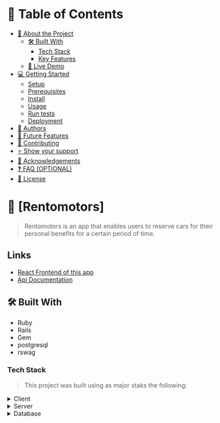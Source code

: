 # 📗 Table of Contents

- [📖 About the Project](#about-project)
  - [🛠 Built With](#built-with)
    - [Tech Stack](#tech-stack)
    - [Key Features](#key-features)
  - [🚀 Live Demo](#live-demo)
- [💻 Getting Started](#getting-started)
  - [Setup](#setup)
  - [Prerequisites](#prerequisites)
  - [Install](#install)
  - [Usage](#usage)
  - [Run tests](#run-tests)
  - [Deployment](#triangular_flag_on_post-deployment)
- [👥 Authors](#authors)
- [🔭 Future Features](#future-features)
- [🤝 Contributing](#contributing)
- [⭐️ Show your support](#support)
- [🙏 Acknowledgements](#acknowledgements)
- [❓ FAQ (OPTIONAL)](#faq)
- [📝 License](#license)

# 📖 [Rentomotors] <a name="Rentomotors"></a>

> Rentomotors is an app that enables users to reserve cars for their personal benefits for a certain period of time.

## Links

- [React Frontend of this app](https://github.com/ogiogiovictor/Final-Group-Capstone-Reservation-React)
- [Api Documentation](https://rento-api.onrender.com/api-docs/index.html)

## 🛠 Built With <a name="built-with"></a>

- Ruby
- Rails
- Gem
- postgresql
- rswag

### Tech Stack <a name="tech-stack"></a>

> This project was built using as major staks the following:

<details>
  <summary>Client</summary>
  <ul>
    <li><a href="https://reactjs.org/">React.js</a></li>
  </ul>
</details>

<details>
  <summary>Server</summary>
  <ul>
    <li><a href="https://expressjs.com/">Express.js</a></li>
  </ul>
</details>

<details>
  <summary>Database</summary>
  <ul>
    <li><a href="https://www.postgresql.org/">PostgreSQL</a></li>
  </ul>

### Key Features <a name="key-features"></a>

> A user can login into the app after being authorized.
> A user can see add and delete cars.
> A user can reserve on or many of the cars in the app.

- **[MVC]**

<p align="right">(<a href="#readme-top">back to top</a>)</p>

<!-- GETTING STARTED -->

## 💻 Getting Started <a name="getting-started"></a>


To get a local copy up and running, follow these steps.

### Prerequisites

In order to run this project you need:

Make sure you have installed locally:
Ruby 
Nodejs

<!--
Example command:

```sh
 gem install rails
```
 -->

### Setup

Clone this repository to your desired folder : git clone https://github.com/ogiogiovictor/Final-Group-Capstone-Reservation-Rails

Execute on console making sure you are in the correct directory:
```sh
bundle install
npm i
```

-create a file named application.yml under config folder and write the following Variables:
```sh
USER_NAME = “xxx” (xxx replace with your Postgres user name)
PASSWORD = “xxx” (xxx replace with your Postgres password)
```
-On console execute
```sh
rails db:create
rails db:migrate
rails db:seed
```

-Create Master key:
```sh
EDITOR="mate --wait" bin/rails credentials:edit
```
```sh
rails s
```

clone frontend app: git clone https://github.com/ogiogiovictor/Final-Group-Capstone-Reservation-React

Navigate to correct directory:

Add Dependencies
```sh
npm i
```

```sh
npm run dev
```
when asked for a new port for local host type "y"


## Testing
You may test by executing:

rspec ./spec/models

rspec ./spec/requests

rails rswag   


## API documentation

- [Api Documentation](https://rento-api.onrender.com/api-docs/index.html)

<p align="right">(<a href="#readme-top">back to top</a>)</p>

<!-- AUTHORS -->

## 👥 Authors <a name="authors"></a>

> Mention all of the collaborators of this project..

👤 **Ogiogio Victor**

- GitHub: [@githubhandle](https://github.com/ogiogiovictor)
- Twitter: [@twitterhandle](https://twitter.com/ogiogiovictor)
- LinkedIn: [LinkedIn](https://linkedin.com/in/ogiogiovictor)

👤 **Omachi John**

- GitHub: [@Mromaci](https://github.com/mromachi)
- Twitter: [@mr_omachi](https://twitter.com/mr_omachi)
- LinkedIn: [John Omachi](https://www.linkedin.com/in/johnomachi/)

👤 **Silva Fernando César da**

- GitHub: [@fernando-silvabr66](https://github.com/fernando-silvabr66)
- Twitter: [@fsilvabr1](https://twitter.com/fsilvabr1)
- LinkedIn: [https://linkedin.com/in/fernando-silvabr66](https://linkedin.com/in/fernando-silvabr66) 

<p align="right">(<a href="#readme-top">back to top</a>)</p>

<!-- FUTURE FEATURES -->

## 🔭 Future Features <a name="future-features"></a>

- **[Authentication]**
- **[CRUD]**

<p align="right">(<a href="#readme-top">back to top</a>)</p>

## 🤝 Contributing <a name="contributing"></a>

Contributions, issues, and feature requests are welcome!

Feel free to check the [issues page](https://github.com/ogiogiovictor/Final-Group-Capstone-Reservation-Rails/issues).

<p align="right">(<a href="#readme-top">back to top</a>)</p>

<!-- SUPPORT -->

## ⭐️ Show your support <a name="support"></a>

> leave a star if you enjoyed the project.

If you like this project star the project and leave a star

<p align="right">(<a href="#readme-top">back to top</a>)</p>

## 🙏 Acknowledgments <a name="acknowledgements"></a>

> This project was built and developed around the UI idea of [Murat Korkmaz](https://www.behance.net/muratk) on [Creative Commons license of the design](https://creativecommons.org/licenses/by-nc/4.0/)

> We would like to thank Microverse.

<p align="right">(<a href="#readme-top">back to top</a>)</p>

## 📝 License <a name="license"></a>

This project is [MIT](./LICENSE) licensed.

<p align="right">(<a href="#readme-top">back to top</a>)</p>
